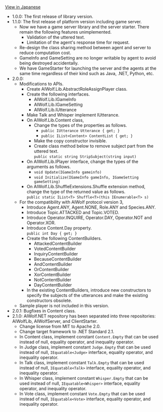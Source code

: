 [View in Japanese](CHANGES-J.md)
* 1.0.0: The first release of library version.
* 1.1.0: The first release of platform version including game server.
  * Now we have a game server library and the server starter.
There remain the following features unimplemented.
    * Validation of the uttered text.
    * Limitation of the agent's response time for request.
  * Re-design the class sharing method between agent and server
to reduce computation cost.
  * GameInfo and GameSetting are no longer writable by agent
to avoid being destroyed accidentally.
  * We have GameStarter for launching the server and the agents at the same time
regardless of their kind such as Java, .NET, Python, etc.
* 2.0.0:
  * Modifications to APIs.
    * Create AIWolf.Lib.AbstractRoleAssignPlayer class.
    * Create the following interfaces.
      * AIWolf.Lib.IGameInfo
      * AIWolf.Lib.IGameSetting
      * AIWolf.Lib.IUtterance
    * Make Talk and Whisper implement IUtterance.
    * On AIWolf.Lib.Content class,
      * Change the types of the properties as follows.
        * `public IUtterance Utterance { get; }`
        * `public IList<Content> ContentList { get; }`
      * Make the copy constructor invisible.
      * Create class method below to remove subject part from the uttered text.  
        `public static string StripSubject(string input)`
    * On AIWolf.Lib.IPlayer interface, change the types of the arguments as follows.
        * `void Update(IGameInfo gameinfo)`
        * `void Initialize(IGameInfo gameInfo, IGameSetting gameSetting)`
    * On AIWolf.Lib.ShuffleExtensions.Shuffle extension method,
      change the type of the returned value as follows.  
      `public static IList<T> Shuffle<T>(this IEnumerable<T> s)`
  * For the compatibility with AIWolf protocol version 3,
    * Introduce Agent.ANY, Agent.NONE, Role.ANY and Species.ANY.
    * Introduce Topic.ATTACKED and Topic.VOTED.
    * Introduce Operator.INQUIRE, Operator.DAY, Operator.NOT and Operator.XOR.
    * Introduce Content.Day property.  
      `public int Day { get; }`
    * Create the following ContentBuilders.
      * AttackedContentBuilder
      * VotedContentBuilder
      * InquiryContentBuilder
      * BecauseContentBuilder
      * AndContentBuilder
      * OrContentBuilder
      * XorContentBuilder
      * NotContentBuilder
      * DayContentBuilder
    * In the existing ContentBuilders,
      introduce new constructors to specify the subjects of the utterances
      and make the existing constructors obsolete.
  * Sample player is not included in this version.
* 2.0.1: Bugfixes in Content class.
* 2.1.0: AIWolf.NET repository has been separated into three repositories:
  AIWolfLib, AIWolfServer, and ClientStarter.
  * Change license from MIT to Apache 2.0.
  * Change target framework to .NET Standard 2.1.
  * In Content class, implement constant `Content.Empty` that can be used instead of null,
    equality operator, and inequality operator.
  * In Judge class, implement constant `Judge.Empty` that can be used instead of null,
    `IEquatable<Judge>` interface, equality operator, and inequality operator.
  * In Talk class, implement constant `Talk.Empty` that can be used instead of null,
    `IEquatable<Talk>` interface, equality operator, and inequality operator.
  * In Whisper class, implement constant `Whisper.Empty` that can be used instead of null,
    `IEquatable<Whisper>` interface, equality operator, and inequality operator.
  * In Vote class, implement constant `Vote.Empty` that can be used instead of null,
    `IEquatable<Vote>` interface, equality operator, and inequality operator.
